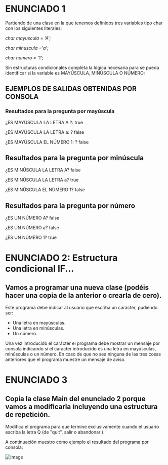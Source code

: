 # ENUNCIADO 1

Partiendo de una clase en la que tenemos definidos tres variables tipo char con los  siguientes literales: 

*char mayuscula = 'A';*

*char minuscula ='a';*

*char numero = '1';*

Sin estructuras condicionales completa la lógica necesaria para se pueda identificar si la variable es MAYÚSCULA, MINÚSCULA O NÚMERO: 

## EJEMPLOS DE SALIDAS OBTENIDAS POR CONSOLA

### Resultados para la pregunta por mayúscula

¿ES MAYÚSCULA LA LETRA A  ?: true

¿ES MAYÚSCULA LA LETRA   a: ?  false

¿ES MAYÚSCULA EL NÚMERO 1: ?  false


## Resultados para la pregunta por minúscula

¿ES MINÚSCULA LA LETRA  A?  false

¿ES MINÚSCULA LA LETRA a?   true

¿ES MINÚSCULA EL NÚMERO 1?  false


## Resultados para la pregunta por número

¿ES UN NÚMERO A?   false 

¿ES UN NÚMERO a?   false 

¿ES UN NÚMERO 1?    true



# ENUNCIADO 2: Estructura condicional IF...

## Vamos a programar una nueva clase (podéis hacer una copia de la anterior o crearla de cero).

Este programa debe indicar al usuario que escriba un carácter, pudiendo ser:

- Una letra en mayúsculas.
- Una letra en minúsculas.
- Un número.

Una vez introducido el carácter el programa debe mostrar un mensaje por consola indicando si el caracter introducido es una letra en mayúsculas, minúsculas o un número. En caso de que no sea ninguna de las tres cosas anteriores que el programa muestre un mensaje de aviso.

# ENUNCIADO 3

## Copia la clase Main del enunciado 2 porque vamos a modificarla incluyendo una estructura de repetición.

Modifica el programa para que termine exclusivamente cuando el usuario escriba la letra Q (de "quit", salir o abandonar ).

A continuación muestro como ejemplo el resultado del programa por consola:

![image](https://user-images.githubusercontent.com/91023374/191754512-5276e934-309f-4ccf-bdee-e4aab31c4b7b.png)

